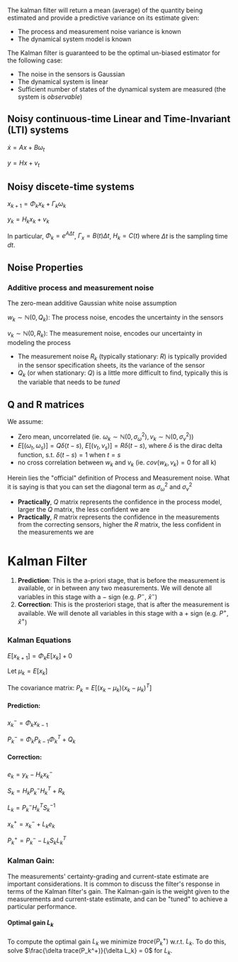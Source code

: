 
The kalman filter will return a mean (average) of the quantity being estimated and provide a predictive variance on its estimate given:
* The process and measurement noise variance is known
* The dynamical system model is known

The Kalman filter is guaranteed to be the optimal un-biased estimator for the following case:
* The noise in the sensors is Gaussian
* The dynamical system is linear
* Sufficient number of states of the dynamical system are measured (the system is *observable*)

## Noisy continuous-time Linear and Time-Invariant (LTI) systems
$\dot{x} = Ax + B\omega_t$

$y = Hx + v_t$

## Noisy discete-time systems
$x_{k+1} = \Phi_k x_k + \Gamma_k \omega_k$

$y_k = H_kx_k+v_k$

In particular, $\Phi_k = e^{A\Delta t}$, $\Gamma_x = B(t)\Delta t$, $H_k = C(t)$ where $\Delta t$ is the sampling time $dt$.

## Noise Properties
### Additive process and measurement noise
The zero-mean additive Gaussian white noise assumption

$w_k \sim \mathbb{N}(0, Q_k)$: The process noise, encodes the uncertainty in the sensors

$v_k \sim \mathbb{N}(0, R_k)$: The measurement noise, encodes our uncertainty in modeling the process

- The measurement noise $R_k$ (typically stationary: $R$) is typically provided in the sensor specification sheets, its the variance of the sensor
- $Q_k$ (or when stationary: $Q$) is a little more difficult to find, typically this is the variable that needs to be *tuned*

## Q and R matrices
We assume:
- Zero mean, uncorrelated (ie. $\omega_k \sim \mathbb{N}(0, \sigma^2_{\omega}), v_k \sim \mathbb{N}(0, \sigma^2_{v})$)
- $E[(\omega_t, \omega_s)] = Q\delta(t-s)$, $E[(v_t, v_s)] = R\delta(t-s)$, where $\delta$ is the dirac delta function, s.t. $\delta(t-s) = 1$ when $t=s$
- no cross correlation between $w_k$ and $v_k$ (ie. $cov(w_k, v_k) = 0$ for all k)

Herein lies the "official" definition of Process and Measurement noise. What it is saying is that you can set the diagonal term as $\sigma_{\omega}^2$ and $\sigma_v^2$
- **Practically**, $Q$ matrix represents the confidence in the process model, larger the $Q$ matrix, the less confident we are
- **Practically**, $R$ matrix represents the confidence in the measurements from the correcting sensors, higher the $R$ matrix, the less confident in the measurements we are

# Kalman Filter
1. **Prediction**: This is the a-priori stage, that is before the measurement is available, or in between any two measurements. We will denote all variables in this stage with a $-$ sign (e.g. $P^{-}$, $\hat{x}^{-}$)
2. **Correction**: This is the prosteriori stage, that is after the measurement is available. We will denote all variables in this stage with a $+$ sign (e.g. $P^{+}$, $\hat{x}^{+}$)

### Kalman Equations
$E[x_{k+1}] = \Phi_kE[x_k] + 0$

Let $\mu_k = E[x_k]$

The covariance matrix: $P_k = E[(x_k - \mu_k)(x_k-\mu_k)^T]$ 

#### **Prediction**:
$x_k^- = \Phi_kx_{k-1}$

$P_k^- = \Phi_kP_{k-1}\Phi_k^T + Q_k$

#### **Correction**:
$e_k = y_k - H_kx_k^-$

$S_k = H_kP_k^-H_k^T+R_k$

$L_k = P_k^-H_k^TS_k^{-1}$

$x_k^+ = x_k^- + L_ke_k$

$P_k^+ = P_k^- - L_kS_kL_k^T$



### Kalman Gain:
The measurements' certainty-grading and current-state estimate are important considerations. It is common to discuss the filter's response in terms of the Kalman filter's gain. The Kalman-gain is the weight given to the measurements and current-state estimate, and can be "tuned" to achieve a particular performance.

#### Optimal gain $L_k$
To compute the optimal gain $L_k$ we minimize $trace(P_k^+)$ w.r.t. $L_k$. To do this, solve $\frac{\delta trace(P_k^+)}{\delta L_k} = 0$ for $L_k$.














